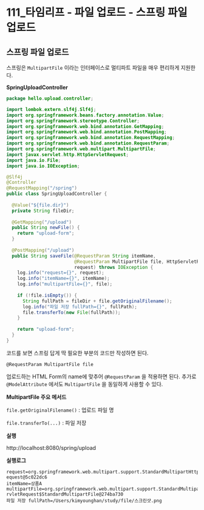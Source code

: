 # 111_타임리프 - 파일 업로드 - 스프링 파일 업로드

## 스프링 파일 업로드

스프링은 `MultipartFile` 이라는 인터페이스로 멀티파트 파일을 매우 편리하게 지원한다.



**SpringUploadController**

```java
package hello.upload.controller;

import lombok.extern.slf4j.Slf4j;
import org.springframework.beans.factory.annotation.Value;
import org.springframework.stereotype.Controller;
import org.springframework.web.bind.annotation.GetMapping;
import org.springframework.web.bind.annotation.PostMapping;
import org.springframework.web.bind.annotation.RequestMapping;
import org.springframework.web.bind.annotation.RequestParam;
import org.springframework.web.multipart.MultipartFile;
import javax.servlet.http.HttpServletRequest;
import java.io.File;
import java.io.IOException;

@Slf4j
@Controller
@RequestMapping("/spring")
public class SpringUploadController {
  
  @Value("${file.dir}")
  private String fileDir;
  
  @GetMapping("/upload")
  public String newFile() {
    return "upload-form";
  }
  
  @PostMapping("/upload")
  public String saveFile(@RequestParam String itemName,
                         @RequestParam MultipartFile file, HttpServletRequest 
                         request) throws IOException {
    log.info("request={}", request);
    log.info("itemName={}", itemName);
    log.info("multipartFile={}", file);
    
    if (!file.isEmpty()) {
      String fullPath = fileDir + file.getOriginalFilename();
      log.info("파일 저장 fullPath={}", fullPath);
      file.transferTo(new File(fullPath));
    }
    
    return "upload-form";
  }
}
```

코드를 보면 스프링 답게 딱 필요한 부분의 코드만 작성하면 된다.

`@RequestParam MultipartFile file`

업로드하는 HTML Form의 name에 맞추어 `@RequestParam` 을 적용하면 된다. 추가로 `@ModelAttribute` 에서도 `MultipartFile` 을 동일하게 사용할 수 있다.



**MultipartFile 주요 메서드**

`file.getOriginalFilename()` : 업로드 파일 명

`file.transferTo(...)` : 파일 저장



**실행**

http://localhost:8080/spring/upload



**실행로그**

```
request=org.springframework.web.multipart.support.StandardMultipartHttpServletR
equest@5c022dc6
itemName=상품A
multipartFile=org.springframework.web.multipart.support.StandardMultipartHttpSe
rvletRequest$StandardMultipartFile@274ba730
파일 저장 fullPath=/Users/kimyounghan/study/file/스크린샷.png
```

